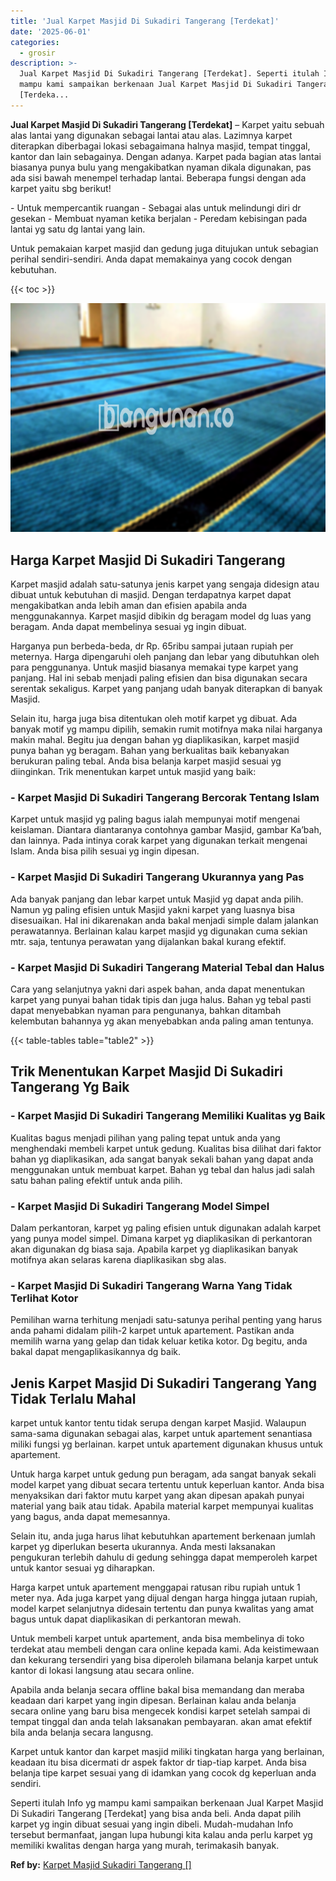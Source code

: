 ```yaml
---
title: 'Jual Karpet Masjid Di Sukadiri Tangerang [Terdekat]'
date: '2025-06-01'
categories:
  - grosir
description: >-
  Jual Karpet Masjid Di Sukadiri Tangerang [Terdekat]. Seperti itulah Info yg
  mampu kami sampaikan berkenaan Jual Karpet Masjid Di Sukadiri Tangerang
  [Terdeka...
---
```


**Jual Karpet Masjid Di Sukadiri Tangerang \[Terdekat\]** – Karpet yaitu sebuah alas lantai yang digunakan sebagai lantai atau alas. Lazimnya karpet diterapkan diberbagai lokasi sebagaimana halnya masjid, tempat tinggal, kantor dan lain sebagainya. Dengan adanya. Karpet pada bagian atas lantai biasanya punya bulu yang mengakibatkan nyaman dikala digunakan, pas ada sisi bawah menempel terhadap lantai. Beberapa fungsi dengan ada karpet yaitu sbg berikut!

\- Untuk mempercantik ruangan - Sebagai alas untuk melindungi diri dr gesekan - Membuat nyaman ketika berjalan - Peredam kebisingan pada lantai yg satu dg lantai yang lain.

Untuk pemakaian karpet masjid dan gedung juga ditujukan untuk sebagian perihal sendiri-sendiri. Anda dapat memakainya yang cocok dengan kebutuhan.

{{< toc >}}

![Jual Karpet Masjid Di Sukadiri Tangerang [Terdekat]](/images/grosir-karpet-murah-24.png)

## Harga Karpet Masjid Di Sukadiri Tangerang

Karpet masjid adalah satu-satunya jenis karpet yang sengaja didesign atau dibuat untuk kebutuhan di masjid. Dengan terdapatnya karpet dapat mengakibatkan anda lebih aman dan efisien apabila anda menggunakannya. Karpet masjid dibikin dg beragam model dg luas yang beragam. Anda dapat membelinya sesuai yg ingin dibuat.

Harganya pun berbeda-beda, dr Rp. 65ribu sampai jutaan rupiah per meternya. Harga dipengaruhi oleh panjang dan lebar yang dibutuhkan oleh para penggunanya. Untuk masjid biasanya memakai type karpet yang panjang. Hal ini sebab menjadi paling efisien dan bisa digunakan secara serentak sekaligus. Karpet yang panjang udah banyak diterapkan di banyak Masjid.

Selain itu, harga juga bisa ditentukan oleh motif karpet yg dibuat. Ada banyak motif yg mampu dipilih, semakin rumit motifnya maka nilai harganya makin mahal. Begitu jua dengan bahan yg diaplikasikan, karpet masjid punya bahan yg beragam. Bahan yang berkualitas baik kebanyakan berukuran paling tebal. Anda bisa belanja karpet masjid sesuai yg diinginkan. Trik menentukan karpet untuk masjid yang baik:

### \- Karpet Masjid Di Sukadiri Tangerang Bercorak Tentang Islam

Karpet untuk masjid yg paling bagus ialah mempunyai motif mengenai keislaman. Diantara diantaranya contohnya gambar Masjid, gambar Ka’bah, dan lainnya. Pada intinya corak karpet yang digunakan terkait mengenai Islam. Anda bisa pilih sesuai yg ingin dipesan.

### \- Karpet Masjid Di Sukadiri Tangerang Ukurannya yang Pas

Ada banyak panjang dan lebar karpet untuk Masjid yg dapat anda pilih. Namun yg paling efisien untuk Masjid yakni karpet yang luasnya bisa disesuaikan. Hal ini dikarenakan anda bakal menjadi simple dalam jalankan perawatannya. Berlainan kalau karpet masjid yg digunakan cuma sekian mtr. saja, tentunya perawatan yang dijalankan bakal kurang efektif.

### \- Karpet Masjid Di Sukadiri Tangerang Material Tebal dan Halus

Cara yang selanjutnya yakni dari aspek bahan, anda dapat menentukan karpet yang punyai bahan tidak tipis dan juga halus. Bahan yg tebal pasti dapat menyebabkan nyaman para pengunanya, bahkan ditambah kelembutan bahannya yg akan menyebabkan anda paling aman tentunya.

{{< table-tables table="table2" >}}

## Trik Menentukan Karpet Masjid Di Sukadiri Tangerang Yg Baik

### \- Karpet Masjid Di Sukadiri Tangerang Memiliki Kualitas yg Baik

Kualitas bagus menjadi pilihan yang paling tepat untuk anda yang menghendaki membeli karpet untuk gedung. Kualitas bisa dilihat dari faktor bahan yg diaplikasikan, ada sangat banyak sekali bahan yang dapat anda menggunakan untuk membuat karpet. Bahan yg tebal dan halus jadi salah satu bahan paling efektif untuk anda pilih.

### \- Karpet Masjid Di Sukadiri Tangerang Model Simpel

Dalam perkantoran, karpet yg paling efisien untuk digunakan adalah karpet yang punya model simpel. Dimana karpet yg diaplikasikan di perkantoran akan digunakan dg biasa saja. Apabila karpet yg diaplikasikan banyak motifnya akan selaras karena diaplikasikan sbg alas.

### \- Karpet Masjid Di Sukadiri Tangerang Warna Yang Tidak Terlihat Kotor

Pemilihan warna terhitung menjadi satu-satunya perihal penting yang harus anda pahami didalam pilih-2 karpet untuk apartement. Pastikan anda memilih warna yang gelap dan tidak keluar ketika kotor. Dg begitu, anda bakal dapat mengaplikasikannya dg baik.

## Jenis Karpet Masjid Di Sukadiri Tangerang Yang Tidak Terlalu Mahal

karpet untuk kantor tentu tidak serupa dengan karpet Masjid. Walaupun sama-sama digunakan sebagai alas, karpet untuk apartement senantiasa miliki fungsi yg berlainan. karpet untuk apartement digunakan khusus untuk apartement.

Untuk harga karpet untuk gedung pun beragam, ada sangat banyak sekali model karpet yang dibuat secara tertentu untuk keperluan kantor. Anda bisa menyaksikan dari faktor mutu karpet yang akan dipesan apakah punyai material yang baik atau tidak. Apabila material karpet mempunyai kualitas yang bagus, anda dapat memesannya.

Selain itu, anda juga harus lihat kebutuhkan apartement berkenaan jumlah karpet yg diperlukan beserta ukurannya. Anda mesti laksanakan pengukuran terlebih dahulu di gedung sehingga dapat memperoleh karpet untuk kantor sesuai yg diharapkan.

Harga karpet untuk apartement menggapai ratusan ribu rupiah untuk 1 meter nya. Ada juga karpet yang dijual dengan harga hingga jutaan rupiah, model karpet selanjutnya didesain tertentu dan punya kwalitas yang amat bagus untuk dapat diaplikasikan di perkantoran mewah.

Untuk membeli karpet untuk apartement, anda bisa membelinya di toko terdekat atau membeli dengan cara online kepada kami. Ada keistimewaan dan kekurang tersendiri yang bisa diperoleh bilamana belanja karpet untuk kantor di lokasi langsung atau secara online.

Apabila anda belanja secara offline bakal bisa memandang dan meraba keadaan dari karpet yang ingin dipesan. Berlainan kalau anda belanja secara online yang baru bisa mengecek kondisi karpet setelah sampai di tempat tinggal dan anda telah laksanakan pembayaran. akan amat efektif bila anda belanja secara langusng.

Karpet untuk kantor dan karpet masjid miliki tingkatan harga yang berlainan, keadaan itu bisa dicermati dr aspek faktor dr tiap-tiap karpet. Anda bisa belanja tipe karpet sesuai yang di idamkan yang cocok dg keperluan anda sendiri.

Seperti itulah Info yg mampu kami sampaikan berkenaan Jual Karpet Masjid Di Sukadiri Tangerang \[Terdekat\] yang bisa anda beli. Anda dapat pilih karpet yg ingin dibuat sesuai yang ingin dibeli. Mudah-mudahan Info tersebut bermanfaat, jangan lupa hubungi kita kalau anda perlu karpet yg memiliki kwalitas dengan harga yang murah, terimakasih banyak.

**Ref by:**  [Karpet Masjid Sukadiri Tangerang []](https://id.wikipedia.org/wiki/Karpet)
